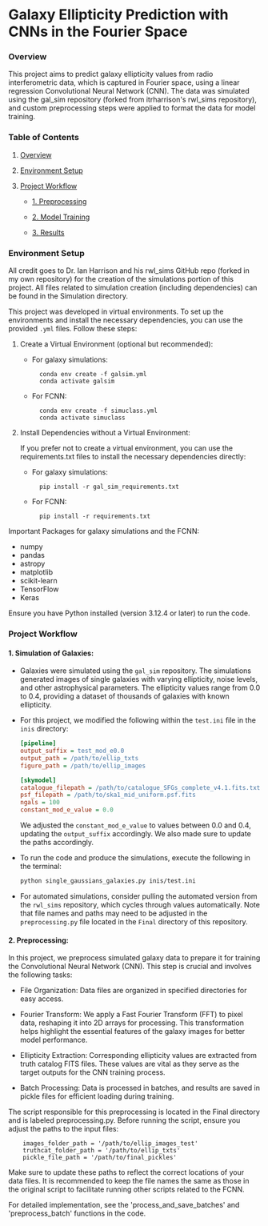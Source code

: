 # Galaxy Ellipticity Prediction with CNNs in the Fourier Space

### Overview
This project aims to predict galaxy ellipticity values from radio interferometric data, which is captured in Fourier space, using a linear regression Convolutional Neural Network (CNN). The data was simulated using the gal_sim repository (forked from itrharrison's rwl_sims repository), and custom preprocessing steps were applied to format the data for model training.


### Table of Contents
1. [Overview](#overview)
2. [Environment Setup](#environment-setup)
3. [Project Workflow](#project-workflow)

    - [1. Preprocessing](#preprocessing) 

    - [2. Model Training](#model-training)

    - [3. Results](#results)


### Environment Setup
All credit goes to Dr. Ian Harrison and his rwl_sims GitHub repo (forked in my own repository) for the creation of the simulations portion of this project. All files related to simulation creation (including dependencies) can be found in the Simulation directory.

This project was developed in virtual environments. To set up the environments and install the necessary dependencies, you can use the provided `.yml` files. Follow these steps:

1. Create a Virtual Environment (optional but recommended):

    - For galaxy simulations:
    
            conda env create -f galsim.yml
            conda activate galsim
        
    - For FCNN:

            conda env create -f simuclass.yml
            conda activate simuclass

2. Install Dependencies without a Virtual Environment: 

    If you prefer not to create a virtual environment, you can use the requirements.txt files to install the necessary dependencies directly:

    - For galaxy simulations:
    
            pip install -r gal_sim_requirements.txt

        
    - For FCNN:

            pip install -r requirements.txt


Important Packages for galaxy simulations and the FCNN:
- numpy
- pandas
- astropy
- matplotlib
- scikit-learn
- TensorFlow
- Keras

Ensure you have Python installed (version 3.12.4 or later) to run the code.


### Project Workflow
#### 1. **Simulation of Galaxies**:
   - Galaxies were simulated using the `gal_sim` repository. The simulations generated images of single galaxies with varying ellipticity, noise levels, and other astrophysical parameters. The ellipticity values range from 0.0 to 0.4, providing a dataset of thousands of galaxies with known ellipticity.

   - For this project, we modified the following within the `test.ini` file in the `inis` directory:
     ```ini
     [pipeline]
     output_suffix = test_mod_e0.0
     output_path = /path/to/ellip_txts
     figure_path = /path/to/ellip_images

     [skymodel]
     catalogue_filepath = /path/to/catalogue_SFGs_complete_v4.1.fits.txt
     psf_filepath = /path/to/ska1_mid_uniform.psf.fits
     ngals = 100
     constant_mod_e_value = 0.0
     ```
     We adjusted the `constant_mod_e_value` to values between 0.0 and 0.4, updating the `output_suffix` accordingly. We also made sure to update the paths accordingly.

   - To run the code and produce the simulations, execute the following in the terminal:
     ```bash
     python single_gaussians_galaxies.py inis/test.ini
     ```

   - For automated simulations, consider pulling the automated version from the `rwl_sims` repository, which cycles through values automatically. Note that file names and paths may need to be adjusted in the `preprocessing.py` file located in the `Final` directory of this repository.

#### 2. **Preprocessing**:
In this project, we preprocess simulated galaxy data to prepare it for training the Convolutional Neural Network (CNN). This step is crucial and involves the following tasks:

- File Organization: Data files are organized in specified directories for easy access.

- Fourier Transform: We apply a Fast Fourier Transform (FFT) to pixel data, reshaping it into 2D arrays for processing. This transformation helps highlight the essential features of the galaxy images for better model performance.

- Ellipticity Extraction: Corresponding ellipticity values are extracted from truth catalog FITS files. These values are vital as they serve as the target outputs for the CNN training process.

- Batch Processing: Data is processed in batches, and results are saved in pickle files for efficient loading during training.

The script responsible for this preprocessing is located in the Final directory and is labeled preprocessing.py. Before running the script, ensure you adjust the paths to the input files:
  
        images_folder_path = '/path/to/ellip_images_test'
        truthcat_folder_path = '/path/to/ellip_txts'
        pickle_file_path = '/path/to/final_pickles'
    
Make sure to update these paths to reflect the correct locations of your data files. It is recommended to keep the file names the same as those in the original script to facilitate running other scripts related to the FCNN.

For detailed implementation, see the 'process_and_save_batches' and 'preprocess_batch' functions in the code.